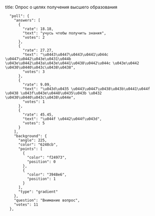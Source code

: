 title: Опрос о целях получения высшего образования

      "poll": {
        "answers": [
          {
            "rate": 18.18,
            "text": "учусь чтобы получить знания",
            "votes": 2
          },
          {
            "rate": 27.27,
            "text": "\u0443\u0447\u0443\u0441\u044c \u0447\u0442\u043e\u0431\u044b \u043e\u0442\u043a\u043e\u0441\u0438\u0442\u044c \u043e\u0442 \u0430\u0440\u043c\u0438\u0438",
            "votes": 3
          },
          {
            "rate": 9.09,
            "text": "\u043d\u0435 \u0443\u0447\u0438\u043b\u0441\u044f \u0438 \u043f\u043e\u0448\u0435\u043b \u0432 \u0430\u0440\u043c\u0438\u044e",
            "votes": 1
          },
          {
            "rate": 45.45,
            "text": "\u044f \u0442\u044f\u043d",
            "votes": 5
          }
        ],
        "background": {
          "angle": 225,
          "color": "6248cb",
          "points": [
            {
              "color": "f24973",
              "position": 0
            },
            {
              "color": "3948e6",
              "position": 1
            }
          ],
          "type": "gradient"
        },
        "question": "Внимание вопрос",
        "votes": 11
      },
